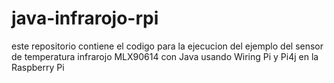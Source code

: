 # java-infrarojo-rpi
este repositorio contiene el codigo para la ejecucion del ejemplo del sensor de temperatura infrarojo MLX90614 con Java usando Wiring Pi y Pi4j en la Raspberry Pi
